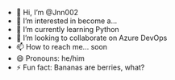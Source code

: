 - 👋 Hi, I’m @Jnn002
- 👀 I’m interested in become a...
- 🌱 I’m currently learning Python
- 💞️ I’m looking to collaborate on Azure DevOps
- 📫 How to reach me... soon
- 😄 Pronouns: he/him
- ⚡ Fun fact: Bananas are berries, what?

<!---
Jnn002/Jnn002 is a ✨ special ✨ repository because its `README.md` (this file) appears on your GitHub profile.
You can click the Preview link to take a look at your changes.
--->
